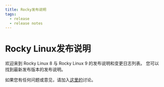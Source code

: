 ```yaml
---
title: Rocky发布说明
tags:
  - release
  - release notes
---
```


# Rocky Linux发布说明

欢迎来到 Rocky Linux 8 与 Rocky Linux 9 的发布说明和变更日志列表。 您可以找到最新发布版本的发布说明。

如果您有任何问题或意见，请加入[这里的](https://chat.rockylinux.org/rocky-linux/channels/documentation)讨论。
